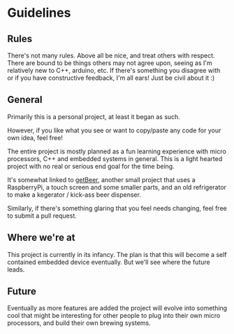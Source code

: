 # Guidelines
## Rules
There's not many rules. Above all be nice, and treat others with respect. There
 are bound to be things others may not agree upon, seeing as I'm relatively new
 to C++, arduino, etc. If there's something you disagree with or if you have
 constructive feedback, I'm all ears! Just be civil about it :)
## General
Primarily this is a personal project, at least it began as such.

However, if you like what you see or want to copy/paste any code for your own 
idea, feel free!

The entire project is mostly planned as a fun learning experience with micro
processors, C++ and embedded systems in general. This is a light hearted project 
with no real or serious end goal for the time being.

It's somewhat linked to [getBeer](https://github.com/NeonSpork/getBeer.git "getBeer"), 
 another small project that uses a RaspberryPi, a touch screen and some smaller
 parts, and an old refrigerator to make a kegerator / kick-ass beer dispenser.

Similarly, if there's something glaring that you feel needs changing, feel free
 to submit a pull request.
## Where we're at
This project is currently in its infancy. The plan is that this will become a
 self contained embedded device eventually. But we'll see where the future leads.

## Future
Eventually as more features are added the project will evolve into something
 cool that might be interesting for other people to plug into their own micro
 processors, and build their own brewing systems.
